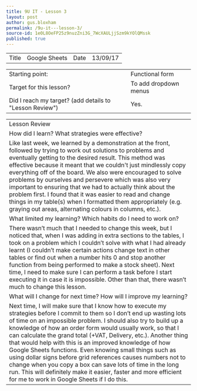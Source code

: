 ```yaml
---
title: 9U IT - Lesson 3
layout: post
author: gus.bloxham
permalink: /9u-it---lesson-3/
source-id: 1e0L8OeFP25z9nuzZni3G_7WcXAULjjSzm9kYOlQMssk
published: true
---
```

<table>
  <tr>
    <td>Title</td>
    <td>Google Sheets</td>
    <td>Date</td>
    <td>13/09/17</td>
  </tr>
</table>


<table>
  <tr>
    <td>Starting point:</td>
    <td>Functional form</td>
  </tr>
  <tr>
    <td>Target for this lesson?</td>
    <td>To add dropdown menus</td>
  </tr>
  <tr>
    <td>Did I reach my target? 
(add details to "Lesson Review")</td>
    <td>Yes.</td>
  </tr>
</table>


<table>
  <tr>
    <td>Lesson Review</td>
  </tr>
  <tr>
    <td>How did I learn? What strategies were effective? </td>
  </tr>
  <tr>
    <td>Like last week, we learned by a demonstration at the front, followed by trying to work out solutions to problems and eventually getting to the desired result. This method was effective because it meant that we couldn't just mindlessly copy everything off of the board. We also were encouraged to solve problems by ourselves and persevere which was also very important to ensuring that we had to actually think about the problem first. I found that it was easier to read and change things in my table(s) when I formatted them appropriately (e.g. graying out areas, alternating colours in columns, etc.).</td>
  </tr>
  <tr>
    <td>What limited my learning? Which habits do I need to work on? </td>
  </tr>
  <tr>
    <td>There wasn’t much that I needed to change this week, but I noticed that, when I was adding in extra sections to the tables, I took on a problem which I couldn’t solve with what I had already learnt (I couldn’t make certain actions change text in other tables or find out when a number hits 0 and stop another function from being performed to make a stock sheet). Next time, I need to make sure I can perform a task before I start executing it in case it is impossible. Other than that, there wasn’t much to change this lesson.</td>
  </tr>
  <tr>
    <td>What will I change for next time? How will I improve my learning?</td>
  </tr>
  <tr>
    <td>Next time, I will make sure that I know how to execute my strategies before I commit to them so I don’t end up wasting lots of time on an impossible problem. I should also try to build up a knowledge of how an order form would usually work, so that I can calculate the grand total (+VAT, Delivery, etc.). Another thing that would help with this is an improved knowledge of how Google Sheets functions. Even knowing small things such as using dollar signs before grid references causes numbers not to change when you copy a box can save lots of time in the long run. This will definitely make it easier, faster and more efficient for me to work in Google Sheets if I do this.</td>
  </tr>
</table>


